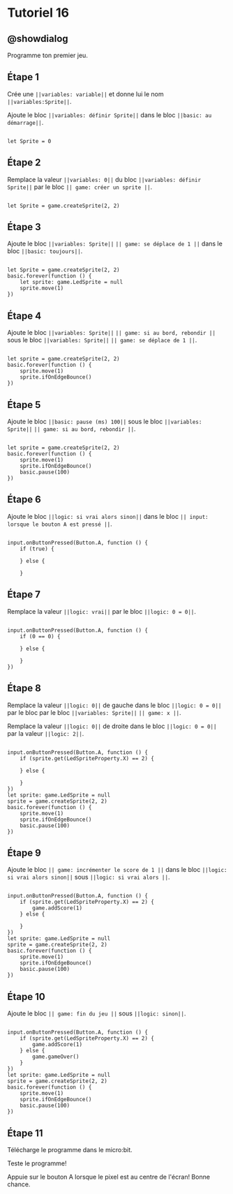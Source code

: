 # Tutoriel 16

## @showdialog

Programme ton premier jeu.

## Étape 1

Crée une ``||variables: variable||`` et donne lui le nom ``||variables:Sprite||``. 

Ajoute le bloc ``||variables: définir Sprite||`` dans le bloc ``||basic: au démarrage||``.

```blocks

let Sprite = 0

```

## Étape 2

Remplace la valeur ``||variables: 0||`` du bloc ``||variables: définir Sprite||`` par le bloc ``|| game: créer un sprite ||``.

```blocks

let Sprite = game.createSprite(2, 2)

```

## Étape 3

Ajoute le bloc ``||variables: Sprite||`` ``|| game: se déplace de 1 ||`` dans le bloc ``||basic: toujours||``.

```blocks

let Sprite = game.createSprite(2, 2)
basic.forever(function () {
    let sprite: game.LedSprite = null
    sprite.move(1)
})

```

## Étape 4

Ajoute le bloc ``||variables: Sprite||`` ``|| game: si au bord, rebondir ||`` sous le bloc ``||variables: Sprite||`` ``|| game: se déplace de 1 ||``.

```blocks

let sprite = game.createSprite(2, 2)
basic.forever(function () {
    sprite.move(1)
    sprite.ifOnEdgeBounce()
})

```

## Étape 5

Ajoute le bloc ``||basic: pause (ms) 100||`` sous le bloc ``||variables: Sprite||`` ``|| game: si au bord, rebondir ||``.

```blocks

let sprite = game.createSprite(2, 2)
basic.forever(function () {
    sprite.move(1)
    sprite.ifOnEdgeBounce()
    basic.pause(100)
})

```

## Étape 6

Ajoute le bloc ``||logic: si vrai alors sinon||`` dans le bloc ``|| input: lorsque le bouton A est pressé ||``.

```blocks

input.onButtonPressed(Button.A, function () {
    if (true) {
    	
    } else {
    	
    }

```

## Étape 7

Remplace la valeur ``||logic: vrai||`` par le bloc ``||logic: 0 = 0||``.

```blocks

input.onButtonPressed(Button.A, function () {
    if (0 == 0) {
    	
    } else {
    	
    }
})

```

## Étape 8

Remplace la valeur ``||logic: 0||`` de gauche dans le bloc ``||logic: 0 = 0||`` par le bloc par le bloc ``||variables: Sprite||`` ``|| game: x ||``.

Remplace la valeur ``||logic: 0||`` de droite  dans le bloc ``||logic: 0 = 0||`` par la valeur ``||logic: 2||``.

```blocks

input.onButtonPressed(Button.A, function () {
    if (sprite.get(LedSpriteProperty.X) == 2) {
    	
    } else {
    	
    }
})
let sprite: game.LedSprite = null
sprite = game.createSprite(2, 2)
basic.forever(function () {
    sprite.move(1)
    sprite.ifOnEdgeBounce()
    basic.pause(100)
})

```

## Étape 9 

Ajoute le bloc ``|| game: incrémenter le score de 1 ||`` dans le bloc ``||logic: si vrai alors sinon||`` sous ``||logic: si vrai alors ||``.

```blocks

input.onButtonPressed(Button.A, function () {
    if (sprite.get(LedSpriteProperty.X) == 2) {
        game.addScore(1)
    } else {
    	
    }
})
let sprite: game.LedSprite = null
sprite = game.createSprite(2, 2)
basic.forever(function () {
    sprite.move(1)
    sprite.ifOnEdgeBounce()
    basic.pause(100)
})

```

## Étape 10

Ajoute le bloc ``|| game: fin du jeu ||`` sous ``||logic: sinon||``.

```blocks

input.onButtonPressed(Button.A, function () {
    if (sprite.get(LedSpriteProperty.X) == 2) {
        game.addScore(1)
    } else {
        game.gameOver()
    }
})
let sprite: game.LedSprite = null
sprite = game.createSprite(2, 2)
basic.forever(function () {
    sprite.move(1)
    sprite.ifOnEdgeBounce()
    basic.pause(100)
})

```

## Étape 11

Télécharge le programme dans le micro:bit.

Teste le programme!

Appuie sur le bouton A lorsque le pixel est au centre de l'écran! Bonne chance.